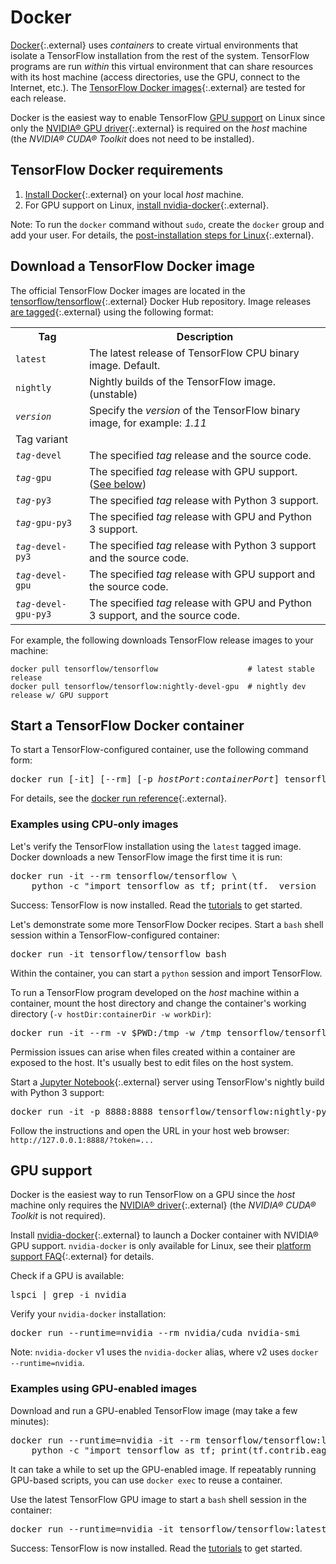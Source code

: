 # Docker

[Docker](https://docs.docker.com/install/){:.external} uses *containers* to
create virtual environments that isolate a TensorFlow installation from the rest
of the system. TensorFlow programs are run *within* this virtual environment that
can share resources with its host machine (access directories, use the GPU,
connect to the Internet, etc.). The
[TensorFlow Docker images](https://hub.docker.com/r/tensorflow/tensorflow/){:.external}
are tested for each release.

Docker is the easiest way to enable TensorFlow [GPU support](./gpu.md) on Linux since only the
[NVIDIA® GPU driver](https://github.com/NVIDIA/nvidia-docker/wiki/Frequently-Asked-Questions#how-do-i-install-the-nvidia-driver){:.external}
is required on the *host* machine (the *NVIDIA® CUDA® Toolkit* does not need to
be installed).


## TensorFlow Docker requirements

1. [Install Docker](https://docs.docker.com/install/){:.external} on
   your local *host* machine.
2. For GPU support on Linux, [install nvidia-docker](https://github.com/NVIDIA/nvidia-docker){:.external}.

Note: To run the `docker` command without `sudo`, create the `docker` group and
add your user. For details, the
[post-installation steps for Linux](https://docs.docker.com/install/linux/linux-postinstall/){:.external}.


## Download a TensorFlow Docker image

The official TensorFlow Docker images are located in the 
[tensorflow/tensorflow](https://hub.docker.com/r/tensorflow/tensorflow/){:.external}
Docker Hub repository. Image releases [are tagged](https://hub.docker.com/r/tensorflow/tensorflow/tags/){:.external}
using the following format:

<table>
  <tr><th>Tag</th><th>Description</th></tr>
  <tr><td><code>latest</code></td><td>The latest release of TensorFlow CPU binary image. Default.</td></tr>
  <tr><td><code>nightly</code></td><td>Nightly builds of the TensorFlow image. (unstable)</td></tr>
  <tr><td><code><em>version</em></code></td><td>Specify the <em>version</em> of the TensorFlow binary image, for example: <em>1.11</em></td></tr>
  <tr class="alt"><td colspan="2">Tag variant</td></tr>
  <tr><td><code><em>tag</em>-devel<code></td><td>The specified <em>tag</em> release and the source code.</td></tr>
  <tr><td><code><em>tag</em>-gpu<code></td><td>The specified <em>tag</em> release with GPU support. (<a href="#gpu_support">See below</a>)</td></tr>
  <tr><td><code><em>tag</em>-py3<code></td><td>The specified <em>tag</em> release with Python 3 support.</td></tr>
  <tr><td><code><em>tag</em>-gpu-py3<code></td><td>The specified <em>tag</em> release with GPU and Python 3 support.</td></tr>
  <tr><td><code><em>tag</em>-devel-py3<code></td><td>The specified <em>tag</em> release with Python 3 support and the source code.</td></tr>
  <tr><td><code><em>tag</em>-devel-gpu<code></td><td>The specified <em>tag</em> release with GPU support and the source code.</td></tr>
  <tr><td><code><em>tag</em>-devel-gpu-py3<code></td><td>The specified <em>tag</em> release with GPU and Python 3 support, and the source code.</td></tr>
</table>

For example, the following downloads TensorFlow release images to your machine:

<pre class="devsite-click-to-copy prettyprint lang-bsh">
<code class="devsite-terminal">docker pull tensorflow/tensorflow                    # latest stable release</code>
<code class="devsite-terminal">docker pull tensorflow/tensorflow:nightly-devel-gpu  # nightly dev release w/ GPU support</code>
</pre>


## Start a TensorFlow Docker container

To start a TensorFlow-configured container, use the following command form:

<pre class="devsite-terminal devsite-click-to-copy">
docker run [-it] [--rm] [-p <em>hostPort</em>:<em>containerPort</em>] tensorflow/tensorflow[:<em>tag</em>] [<em>command</em>]
</pre>

For details, see the [docker run reference](https://docs.docker.com/engine/reference/run/){:.external}.

### Examples using CPU-only images

Let's verify the TensorFlow installation using the `latest` tagged image. Docker
downloads a new TensorFlow image the first time it is run:

<pre class="devsite-terminal devsite-click-to-copy prettyprint lang-bsh">
docker run -it --rm tensorflow/tensorflow \
    python -c "import tensorflow as tf; print(tf.__version__)"
</pre>

Success: TensorFlow is now installed. Read the [tutorials](../tutorials) to get started.

Let's demonstrate some more TensorFlow Docker recipes. Start a `bash` shell
session within a TensorFlow-configured container:

<pre class="devsite-terminal devsite-click-to-copy">
docker run -it tensorflow/tensorflow bash
</pre>

Within the container, you can start a `python` session and import TensorFlow.

To run a TensorFlow program developed on the *host* machine within a container,
mount the host directory and change the container's working directory
(`-v hostDir:containerDir -w workDir`):

<pre class="devsite-terminal devsite-click-to-copy prettyprint lang-bsh">
docker run -it --rm -v $PWD:/tmp -w /tmp tensorflow/tensorflow python ./script.py
</pre>

Permission issues can arise when files created within a container are exposed to
the host. It's usually best to edit files on the host system.

Start a [Jupyter Notebook](https://jupyter.org/){:.external} server using
TensorFlow's nightly build with Python 3 support:

<pre class="devsite-terminal devsite-click-to-copy">
docker run -it -p 8888:8888 tensorflow/tensorflow:nightly-py3
</pre>

Follow the instructions and open the URL in your host web browser:
`http://127.0.0.1:8888/?token=...`


## GPU support

Docker is the easiest way to run TensorFlow on a GPU since the *host* machine
only requires the [NVIDIA® driver](https://github.com/NVIDIA/nvidia-docker/wiki/Frequently-Asked-Questions#how-do-i-install-the-nvidia-driver){:.external}
(the *NVIDIA® CUDA® Toolkit* is not required).

Install [nvidia-docker](https://github.com/NVIDIA/nvidia-docker){:.external} to
launch a Docker container with NVIDIA® GPU support. `nvidia-docker` is only
available for Linux, see their
[platform support FAQ](https://github.com/NVIDIA/nvidia-docker/wiki/Frequently-Asked-Questions#platform-support){:.external}
for details.

Check if a GPU is available:

<pre class="devsite-terminal devsite-click-to-copy">
lspci | grep -i nvidia
</pre>

Verify your `nvidia-docker` installation:

<pre class="devsite-terminal devsite-click-to-copy">
docker run --runtime=nvidia --rm nvidia/cuda nvidia-smi
</pre>

Note: `nvidia-docker` v1 uses the `nvidia-docker` alias, where v2 uses `docker --runtime=nvidia`.

### Examples using GPU-enabled images

Download and run a GPU-enabled TensorFlow image (may take a few minutes):

<pre class="devsite-terminal devsite-click-to-copy prettyprint lang-bsh">
docker run --runtime=nvidia -it --rm tensorflow/tensorflow:latest-gpu \
    python -c "import tensorflow as tf; print(tf.contrib.eager.num_gpus())"
</pre>

It can take a while to set up the GPU-enabled image. If repeatably running
GPU-based scripts, you can use `docker exec` to reuse a container.

Use the latest TensorFlow GPU image to start a `bash` shell session in the container:

<pre class="devsite-terminal devsite-click-to-copy">
docker run --runtime=nvidia -it tensorflow/tensorflow:latest-gpu bash
</pre>

Success: TensorFlow is now installed. Read the [tutorials](../tutorials) to get started.

